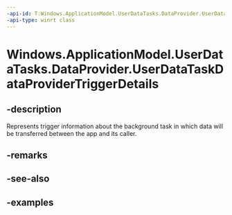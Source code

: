 ```yaml
---
-api-id: T:Windows.ApplicationModel.UserDataTasks.DataProvider.UserDataTaskDataProviderTriggerDetails
-api-type: winrt class
---
```


<!-- Class syntax.
public class UserDataTaskDataProviderTriggerDetails
-->

# Windows.ApplicationModel.UserDataTasks.DataProvider.UserDataTaskDataProviderTriggerDetails

## -description
Represents trigger information about the background task in which data will be transferred between the app and its caller.

## -remarks

## -see-also

## -examples
